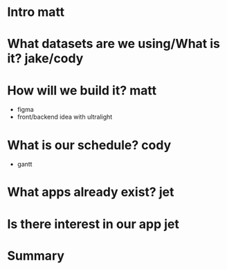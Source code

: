 # Intro matt

# What datasets are we using/What is it? jake/cody

# How will we build it? matt
- figma
- front/backend idea with ultralight

# What is our schedule? cody
- gantt

# What apps already exist? jet

# Is there interest in our app jet

# Summary